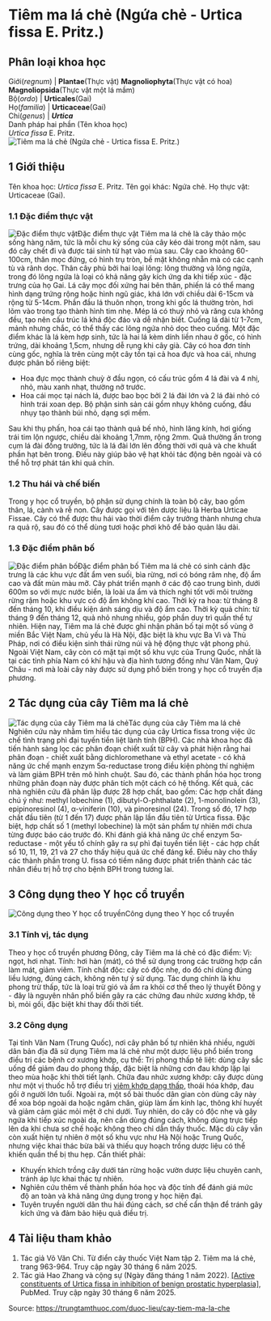 # Tiêm ma lá chẻ (Ngứa chẻ - Urtica fissa E. Pritz.)

Phân loại khoa học  
---  
Giới(_regnum_) |  **Plantae**(Thực vật) **Magnoliophyta**(Thực vật có hoa) **Magnoliopsida**(Thực vật một lá mầm)  
Bộ(_ordo_) | **Urticales**(Gai)  
Họ(_familia_) | **Urticaceae**(Gai)  
Chi(_genus_) | **_Urtica_**  
Danh pháp hai phần (Tên khoa học)  
_Urtica fissa_ E. Pritz.  
![Tiêm ma lá chẻ \(Ngứa chẻ - Urtica fissa E. Pritz.\)](https://trungtamthuoc.com/images/others/tiem-ma-la-che-7804.jpg)
##  1 Giới thiệu
Tên khoa học: _Urtica fissa_ E. Pritz.
Tên gọi khác: Ngứa chẻ.
Họ thực vật: Urticaceae (Gai).
### 1.1 Đặc điểm thực vật
![Đặc điểm thực vật](https://trungtamthuoc.com/images/item/tiem-ma-la-che-0.jpg)Đặc điểm thực vật
Tiêm ma lá chẻ là cây thảo mộc sống hàng năm, tức là mỗi chu kỳ sống của cây kéo dài trong một năm, sau đó cây chết đi và được tái sinh từ hạt vào mùa sau. Cây cao khoảng 60-100cm, thân mọc đứng, có hình trụ tròn, bề mặt không nhẵn mà có các cạnh tù và rãnh dọc. Thân cây phủ bởi hai loại lông: lông thường và lông ngứa, trong đó lông ngứa là loại có khả năng gây kích ứng da khi tiếp xúc - đặc trưng của họ Gai.
Lá cây mọc đối xứng hai bên thân, phiến lá có thể mang hình dạng trứng rộng hoặc hình ngũ giác, khá lớn với chiều dài 6-15cm và rộng từ 5-14cm. Phần đầu lá thuôn nhọn, trong khi gốc lá thường tròn, hơi lõm vào trong tạo thành hình tim nhẹ. Mép lá có thuỳ nhỏ và răng cưa không đều, tạo nên cấu trúc lá khá độc đáo và dễ nhận biết.
Cuống lá dài từ 1-7cm, mảnh nhưng chắc, có thể thấy các lông ngứa nhỏ dọc theo cuống. Một đặc điểm khác là lá kèm hợp sinh, tức là hai lá kèm dính liền nhau ở gốc, có hình trứng, dài khoảng 1,5cm, nhưng dễ rụng khi cây già.
Cây có hoa đơn tính cùng gốc, nghĩa là trên cùng một cây tồn tại cả hoa đực và hoa cái, nhưng được phân bố riêng biệt:
  * Hoa đực mọc thành chuỳ ở đầu ngọn, có cấu trúc gồm 4 lá đài và 4 nhị, nhỏ, màu xanh nhạt, thường nở trước.
  * Hoa cái mọc tại nách lá, được bao bọc bởi 2 lá đài lớn và 2 lá đài nhỏ có hình trái xoan dẹp. Bộ phận sinh sản cái gồm nhụy không cuống, đầu nhụy tạo thành búi nhỏ, dạng sợi mềm.


Sau khi thụ phấn, hoa cái tạo thành quả bế nhỏ, hình lăng kính, hơi giống trái tim lộn ngược, chiều dài khoảng 1,7mm, rộng 2mm. Quả thường ẩn trong cụm lá đài đồng trưởng, tức là lá đài lớn lên đồng thời với quả và che khuất phần hạt bên trong. Điều này giúp bảo vệ hạt khỏi tác động bên ngoài và có thể hỗ trợ phát tán khi quả chín.
### 1.2 Thu hái và chế biến
Trong y học cổ truyền, bộ phận sử dụng chính là toàn bộ cây, bao gồm thân, lá, cành và rễ non. Cây được gọi với tên dược liệu là Herba Urticae Fissae.
Cây có thể được thu hái vào thời điểm cây trưởng thành nhưng chưa ra quả rộ, sau đó có thể dùng tươi hoặc phơi khô để bảo quản lâu dài.
### 1.3 Đặc điểm phân bố
![Đặc điểm phân bố](https://trungtamthuoc.com/images/item/tiem-ma-la-che-1.jpg)Đặc điểm phân bố
Tiêm ma lá chẻ có sinh cảnh đặc trưng là các khu vực đất ẩm ven suối, bìa rừng, nơi có bóng râm nhẹ, độ ẩm cao và đất mùn màu mỡ. Cây phát triển mạnh ở các độ cao trung bình, dưới 600m so với mực nước biển, là loài ưa ẩm và thích nghi tốt với môi trường rừng rậm hoặc khu vực có độ ẩm không khí cao.
Thời kỳ ra hoa: từ tháng 8 đến tháng 10, khi điều kiện ánh sáng dịu và độ ẩm cao.
Thời kỳ quả chín: từ tháng 9 đến tháng 12, quả nhỏ nhưng nhiều, góp phần duy trì quần thể tự nhiên.
Hiện nay, Tiêm ma lá chẻ được ghi nhận phân bố tại một số vùng ở miền Bắc Việt Nam, chủ yếu là Hà Nội, đặc biệt là khu vực Ba Vì và Thủ Pháp, nơi có điều kiện sinh thái rừng núi và hệ động thực vật phong phú.
Ngoài Việt Nam, cây còn có mặt tại một số khu vực của Trung Quốc, nhất là tại các tỉnh phía Nam có khí hậu và địa hình tương đồng như Vân Nam, Quý Châu - nơi mà loài cây này được sử dụng phổ biến trong y học cổ truyền địa phương.
##  2 Tác dụng của cây Tiêm ma lá chẻ
![Tác dụng của cây Tiêm ma lá chẻ](https://trungtamthuoc.com/images/item/tiem-ma-la-che-2.jpg)Tác dụng của cây Tiêm ma lá chẻ
Nghiên cứu này nhằm tìm hiểu tác dụng của cây Urtica fissa trong việc ức chế tình trạng phì đại tuyến tiền liệt lành tính (BPH). Các nhà khoa học đã tiến hành sàng lọc các phân đoạn chiết xuất từ cây và phát hiện rằng hai phân đoạn - chiết xuất bằng dichloromethane và ethyl acetate - có khả năng ức chế mạnh enzym 5α-reductase trong điều kiện phòng thí nghiệm và làm giảm BPH trên mô hình chuột.
Sau đó, các thành phần hóa học trong những phân đoạn này được phân tích một cách có hệ thống. Kết quả, các nhà nghiên cứu đã phân lập được 28 hợp chất, bao gồm:
Các hợp chất đáng chú ý như: methyl lobechine (1), dibutyl-O-phthalate (2), 1-monolinolein (3), epipinoresinol (4), α-viniferin (10), và pinoresinol (24).
Trong số đó, 17 hợp chất đầu tiên (từ 1 đến 17) được phân lập lần đầu tiên từ Urtica fissa.
Đặc biệt, hợp chất số 1 (methyl lobechine) là một sản phẩm tự nhiên mới chưa từng được báo cáo trước đó.
Khi đánh giá khả năng ức chế enzym 5α-reductase - một yếu tố chính gây ra sự phì đại tuyến tiền liệt - các hợp chất số 10, 11, 19, 21 và 27 cho thấy hiệu quả ức chế đáng kể. Điều này cho thấy các thành phần trong U. fissa có tiềm năng được phát triển thành các tác nhân điều trị hỗ trợ cho bệnh BPH trong tương lai.
##  3 Công dụng theo Y học cổ truyền
![Công dụng theo Y học cổ truyền](https://trungtamthuoc.com/images/item/tiem-ma-la-che-3.jpg)Công dụng theo Y học cổ truyền
### 3.1 Tính vị, tác dụng
Theo y học cổ truyền phương Đông, cây Tiêm ma lá chẻ có đặc điểm:
Vị: ngọt, hơi nhạt.
Tính: hơi hàn (mát), có thể sử dụng trong các trường hợp cần làm mát, giảm viêm.
Tính chất độc: cây có độc nhẹ, do đó chỉ dùng đúng liều lượng, đúng cách, không nên tự ý sử dụng.
Tác dụng chính là khu phong trừ thấp, tức là loại trừ gió và ẩm ra khỏi cơ thể theo lý thuyết Đông y - đây là nguyên nhân phổ biến gây ra các chứng đau nhức xương khớp, tê bì, mỏi gối, đặc biệt khi thay đổi thời tiết.
### 3.2 Công dụng
Tại tỉnh Vân Nam (Trung Quốc), nơi cây phân bố tự nhiên khá nhiều, người dân bản địa đã sử dụng Tiêm ma lá chẻ như một dược liệu phổ biến trong điều trị các bệnh cơ xương khớp, cụ thể:
Trị phong thấp tê liệt: dùng cây sắc uống để giảm đau do phong thấp, đặc biệt là những cơn đau khớp lặp lại theo mùa hoặc khi thời tiết lạnh.
Chữa đau nhức xương khớp: cây được dùng như một vị thuốc hỗ trợ điều trị [viêm khớp dạng thấp](https://trungtamthuoc.com/bai-viet/viem-khop-dang-thap "viêm khớp dạng thấp"), thoái hóa khớp, đau gối ở người lớn tuổi.
Ngoài ra, một số bài thuốc dân gian còn dùng cây này để xoa bóp ngoài da hoặc ngâm chân, giúp làm ấm kinh lạc, thông khí huyết và giảm cảm giác mỏi mệt ở chi dưới.
Tuy nhiên, do cây có độc nhẹ và gây ngứa khi tiếp xúc ngoài da, nên cần dùng đúng cách, không dùng trực tiếp lên da khi chưa sơ chế hoặc không theo chỉ dẫn thầy thuốc.
Mặc dù cây vẫn còn xuất hiện tự nhiên ở một số khu vực như Hà Nội hoặc Trung Quốc, nhưng việc khai thác bừa bãi và thiếu quy hoạch trồng dược liệu có thể khiến quần thể bị thu hẹp.
Cần thiết phải:
  * Khuyến khích trồng cây dưới tán rừng hoặc vườn dược liệu chuyên canh, tránh áp lực khai thác tự nhiên.
  * Nghiên cứu thêm về thành phần hóa học và độc tính để đánh giá mức độ an toàn và khả năng ứng dụng trong y học hiện đại.
  * Tuyên truyền người dân thu hái đúng cách, sơ chế cẩn thận để tránh gây kích ứng và đảm bảo hiệu quả điều trị.


##  4 Tài liệu tham khảo
  1. Tác giả Võ Văn Chi. Từ điển cây thuốc Việt Nam tập 2. Tiêm ma lá chẻ, trang 963-964. Truy cập ngày 30 tháng 6 năm 2025.
  2. Tác giả Hao Zhang và cộng sự (Ngày đăng tháng 1 năm 2022). [[Active constituents of Urtica fissa in inhibition of benign prostatic hyperplasia]](https://pubmed.ncbi.nlm.nih.gov/35178984/), PubMed. Truy cập ngày 30 tháng 6 năm 2025.




Source: https://trungtamthuoc.com/duoc-lieu/cay-tiem-ma-la-che